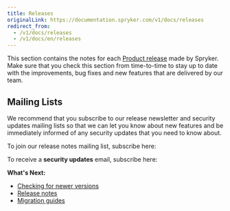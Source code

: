 ```yaml
---
title: Releases
originalLink: https://documentation.spryker.com/v1/docs/releases
redirect_from:
  - /v1/docs/releases
  - /v1/docs/en/releases
---
```


This section contains the notes for each [Product release](https://documentation.spryker.com/v1/docs/spryker-release-process#product-releases) made by Spryker. Make sure that you check this section from time-to-time to stay up to date with the improvements, bug fixes and new features that are delivered by our team.

## Mailing Lists
We recommend that you subscribe to our release newsletter and security updates mailing lists so that we can let you know about new features and be immediately informed of any security updates that you need to know about. 

To join our release notes mailing list, subscribe here:

<div class="hubspot-form js-hubspot-form" data-portal-id="2770802" data-form-id="b4d730db-d20e-4bb4-bd80-4cd7c9a2dc21" id="hubspot-1"></div>

To receive a **security updates** email, subscribe here:

<div class="hubspot-form js-hubspot-form" data-portal-id="2770802" data-form-id="0c358d3a-cf72-4aa7-8d58-3c6c90894ed1" id="hubspot-2"></div>

**What's Next:**

* [Checking for newer versions](/docs/scos/dev/developer-guides/201811.0/installation/composer.html)
* [Release notes](/docs/scos/dev/about-spryker/201811.0/releases/release-notes/release-notes.html)
* [Migration guides](/docs/scos/dev/migration-and-integration/201811.0/module-migration-guides/about-migration-guides.html)
